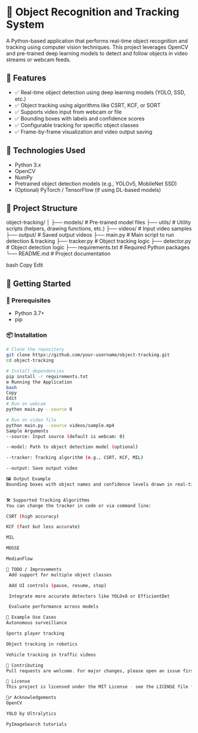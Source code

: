 # 🎯 Object Recognition and Tracking System

A Python-based application that performs real-time object recognition and tracking using computer vision techniques. This project leverages OpenCV and pre-trained deep learning models to detect and follow objects in video streams or webcam feeds.

## 📌 Features

- ✅ Real-time object detection using deep learning models (YOLO, SSD, etc.)
- ✅ Object tracking using algorithms like CSRT, KCF, or SORT
- ✅ Supports video input from webcam or file
- ✅ Bounding boxes with labels and confidence scores
- ✅ Configurable tracking for specific object classes
- ✅ Frame-by-frame visualization and video output saving

## 🧠 Technologies Used

- Python 3.x
- OpenCV
- NumPy
- Pretrained object detection models (e.g., YOLOv5, MobileNet SSD)
- (Optional) PyTorch / TensorFlow (if using DL-based models)

## 📁 Project Structure

object-tracking/
│
├── models/ # Pre-trained model files
├── utils/ # Utility scripts (helpers, drawing functions, etc.)
├── videos/ # Input video samples
├── output/ # Saved output videos
├── main.py # Main script to run detection & tracking
├── tracker.py # Object tracking logic
├── detector.py # Object detection logic
├── requirements.txt # Required Python packages
└── README.md # Project documentation

bash
Copy
Edit

## 🚀 Getting Started

### 🔧 Prerequisites

- Python 3.7+
- pip

### 📦 Installation

```bash
# Clone the repository
git clone https://github.com/your-username/object-tracking.git
cd object-tracking

# Install dependencies
pip install -r requirements.txt
⚙️ Running the Application
bash
Copy
Edit
# Run on webcam
python main.py --source 0

# Run on video file
python main.py --source videos/sample.mp4
Sample Arguments
--source: Input source (default is webcam: 0)

--model: Path to object detection model (optional)

--tracker: Tracking algorithm (e.g., CSRT, KCF, MIL)

--output: Save output video

🖼️ Output Example
Bounding boxes with object names and confidence levels drawn in real-time.


🛠️ Supported Tracking Algorithms
You can change the tracker in code or via command line:

CSRT (high accuracy)

KCF (fast but less accurate)

MIL

MOSSE

MedianFlow

📌 TODO / Improvements
 Add support for multiple object classes

 Add UI controls (pause, resume, stop)

 Integrate more accurate detectors like YOLOv8 or EfficientDet

 Evaluate performance across models

🧪 Example Use Cases
Autonomous surveillance

Sports player tracking

Object tracking in robotics

Vehicle tracking in traffic videos

🤝 Contributing
Pull requests are welcome. For major changes, please open an issue first to discuss what you would like to change.

📄 License
This project is licensed under the MIT License - see the LICENSE file for details.

🙋‍♂️ Acknowledgements
OpenCV

YOLO by Ultralytics

PyImageSearch tutorials
